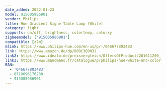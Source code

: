 ```yaml
---
date_added: 2022-01-23
model: 915005986901
vendor: Philips
title: Hue Gradient Signe Table Lamp (White)
category: light
supports: on/off, brightness, colortemp, colorxy
zigbeemodel: ['915005986901']
compatible: [z2m]
mlink: https://www.philips-hue.com/en-us/p/-/046677803483
link: https://www.amazon.de/dp/B09C3Q9N31
link2: https://www.idealo.de/preisvergleich/OffersOfProduct/201611209_-hue-gradient-signe-table-bluetooth-weiss-915005986901-philips.html
link3: https://www.manomano.fr/catalogue/p/philips-hue-white-and-color-ambiance-lampe--poser-gradient-signe-blanc-41424602
EAN: 
  - '046677803483'
  - 8718696176238 
  - 915005986901
---
```

